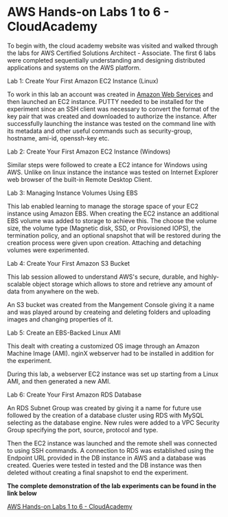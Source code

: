 # AWS Hands-on Labs 1 to 6 - CloudAcademy

To begin with, the cloud academy website was visited and walked through the labs for AWS Certified Solutions Architect - Associate. The first 6 labs were completed sequentially understanding and designing distributed applications and systems on the AWS platform. 

Lab 1: Create Your First Amazon EC2 Instance (Linux)

To work in this lab an account was created in [Amazon Web Services][1] and then launched an EC2 instance. PUTTY needed to be installed for the experiment since an SSH client was necessary to convert the format of the key pair that was created and downloaded to authorize the instance. After successfully launching the instance was tested on the command line with its metadata and other useful commands such as security-group, hostname, ami-id, openssh-key etc.

Lab 2: Create Your First Amazon EC2 Instance (Windows)

Similar steps were followed to create a EC2 intance for Windows using AWS. Unlike on linux instance the instance was tested on Internet Explorer web browser of the built-in Remote Desktop Client.

Lab 3: Managing Instance Volumes Using EBS

This lab enabled learning to manage the storage space of your EC2 instance using Amazon EBS. When creating the EC2 instance an additional EBS volume was added to storage to achieve this. The choose the volume size, the volume type (Magnetic disk, SSD, or Provisioned IOPS), the termination policy, and an optional snapshot that will be restored during the creation process were given upon creation. Attaching and detaching volumes were experimented.

Lab 4: Create Your First Amazon S3 Bucket

This lab session allowed to understand AWS's secure, durable, and highly-scalable object storage which allows to store and retrieve any amount of data from anywhere on the web.

An S3 bucket was created from the Mangement Console giving it a name and was played around by createing and deleting folders and uploading images and changing properties of it.

Lab 5: Create an EBS-Backed Linux AMI

This dealt with creating a customized OS image through an Amazon Machine Image (AMI). nginX webserver had to be installed in addition for the experiment.

During this lab, a webserver EC2 instance was set up starting from a Linux AMI, and then generated a new AMI.

Lab 6: Create Your First Amazon RDS Database

An RDS Subnet Group was created by giving it a name for future use followed by the creation of a database cluster using RDS with MySQL selecting as the database engine. New rules were added to a VPC Security Group specifying the port, source, protocol and type.

Then the EC2 instance was launched and the remote shell was connected to using SSH commands. A connection to RDS was established using the Endpoint URL provided in the DB instance in AWS and a database was created. Queries were tested in tested and the DB instance was then deleted without creating a final snapshot to end the experiment.

**The complete demonstration of the lab experiments can be found in the link below**

[AWS Hands-on Labs 1 to 6 - CloudAcademy][2]


  [1]: http://aws.amazon.com/
  [2]: https://www.youtube.com/playlist?list=PL9bq521oLFulm5MeGf9FSl2hvpZ6zC6qc
